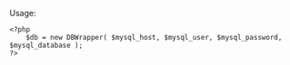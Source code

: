 Usage:

    <?php 
        $db = new DBWrapper( $mysql_host, $mysql_user, $mysql_password, $mysql_database ); 
    ?>